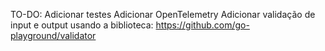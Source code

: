 TO-DO:
Adicionar testes
Adicionar OpenTelemetry
Adicionar validação de input e output usando a biblioteca: https://github.com/go-playground/validator
